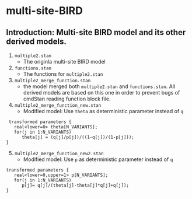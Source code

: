 # multi-site-BIRD
## Introduction: Multi-site BIRD model and its other derived models.
1. `multiple2.stan` 
    - The originla multi-site BIRD model 
2. `functions.stan` 
    - The functions for `multiple2.stan`
3. `multiple2_merge_function.stan`
    - the model merged both `multiple2.stan` and `functions.stan`. All derived models are based on this one in order to prevent bugs of cmdStan reading function block file. 
4. `multiple2_merge_function_new.stan`
    - Modified model: Use `theta` as deterministic parameter instead of `q`
```
 transformed parameters {
   real<lower=0> theta[N_VARIANTS];
   for(j in 1:N_VARIANTS)
      theta[j] = (q[j]/p[j])/((1-q[j])/(1-p[j]));
}
```
5. `multiple2_merge_function_new2.stan`
    - Modified model: Use `p` as deterministic parameter instead of `q`
```
transformed parameters { 
   real<lower=0,upper=1> p[N_VARIANTS];
   for(j in 1:N_VARIANTS)
      p[j]= q[j]/(theta[j]-theta[j]*q[j]+q[j]);
}
```
